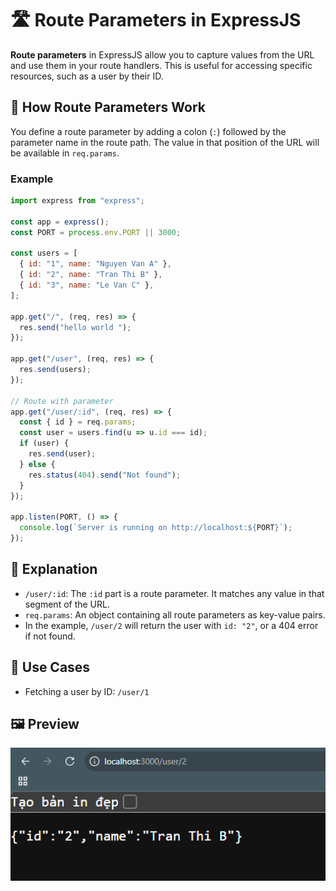 # 🛣️ Route Parameters in ExpressJS

**Route parameters** in ExpressJS allow you to capture values from the URL and use them in your route handlers. This is useful for accessing specific resources, such as a user by their ID.

## 🚦 How Route Parameters Work

You define a route parameter by adding a colon (`:`) followed by the parameter name in the route path. The value in that position of the URL will be available in `req.params`.

### Example

```js
import express from "express";

const app = express();
const PORT = process.env.PORT || 3000;

const users = [
  { id: "1", name: "Nguyen Van A" },
  { id: "2", name: "Tran Thi B" },
  { id: "3", name: "Le Van C" },
];

app.get("/", (req, res) => {
  res.send("hello world ");
});

app.get("/user", (req, res) => {
  res.send(users);
});

// Route with parameter
app.get("/user/:id", (req, res) => {
  const { id } = req.params;
  const user = users.find(u => u.id === id);
  if (user) {
    res.send(user);
  } else {
    res.status(404).send("Not found");
  }
});

app.listen(PORT, () => {
  console.log(`Server is running on http://localhost:${PORT}`);
});
```

## 📝 Explanation

- `/user/:id`: The `:id` part is a route parameter. It matches any value in that segment of the URL.
- `req.params`: An object containing all route parameters as key-value pairs.
- In the example, `/user/2` will return the user with `id: "2"`, or a 404 error if not found.

## 🔎 Use Cases

- Fetching a user by ID: `/user/1`

## 🖼️ Preview
![Preview](screenshots/image.png)